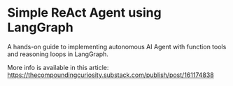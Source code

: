 # Simple ReAct Agent using LangGraph

A hands-on guide to implementing autonomous AI Agent with function tools and reasoning loops in LangGraph.

More info is available in this article: https://thecompoundingcuriosity.substack.com/publish/post/161174838